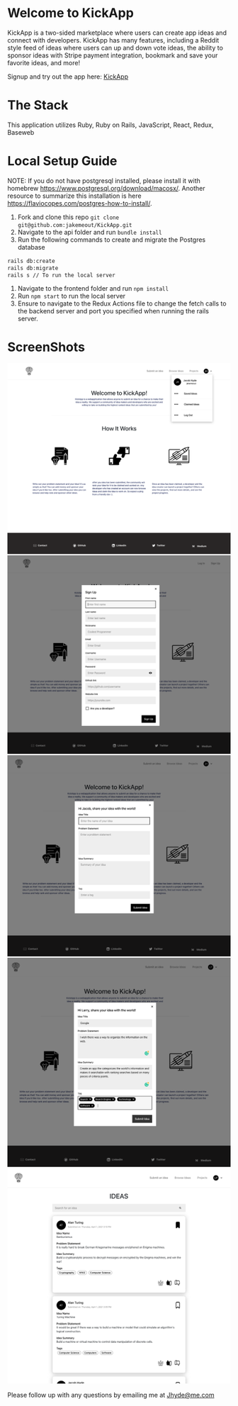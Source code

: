 # Welcome to KickApp
KickApp is a two-sided marketplace where users can create app ideas and connect with developers. KickApp has many features, including a Reddit style feed of ideas where users can up and down vote ideas, the ability to sponsor ideas with Stripe payment integration, bookmark and save your favorite ideas, and more!

Signup and try out the app here: [KickApp](https://kicksterapp.herokuapp.com/)

# The Stack 
This application utilizes Ruby, Ruby on Rails, JavaScript, React, Redux, Baseweb 

# Local Setup Guide
NOTE: If you do not have postgresql installed, please install it with homebrew https://www.postgresql.org/download/macosx/. Another resource to summarize this installation is here https://flaviocopes.com/postgres-how-to-install/.

1. Fork and clone this repo `git clone git@github.com:jakemeout/KickApp.git`
1. Navigate to the api folder and run `bundle install`
1. Run the following commands to create and migrate the Postgres database
```
rails db:create
rails db:migrate
rails s // To run the local server
```
1. Navigate to the frontend folder and run `npm install`
1. Run `npm start` to run the local server
1. Ensure to navigate to the Redux Actions file to change the fetch calls to the backend server and port you specified when running the rails server. 

# ScreenShots
![](HomePage.png)
![](SignUp.png)
![](SubmitAnIdea.png)
![](SubmitAnIdeaFilled.png)
![](Ideas.png)

Please follow up with any questions by emailing me at [Jhyde@me.com](mailto:jhyde@me.com)
